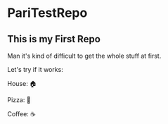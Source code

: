 PariTestRepo
============
## This is my First Repo

Man it's kind of difficult to get the whole stuff at first.

Let's try if it works:

House: :house:

Pizza: :pizza:

Coffee: :coffee:
